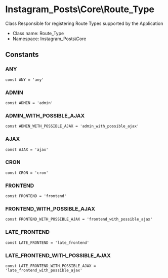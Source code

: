 Instagram_Posts\Core\Route_Type
===============

Class Responsible for registering Route Types supported by the Application




* Class name: Route_Type
* Namespace: Instagram_Posts\Core



Constants
----------


### ANY

    const ANY = 'any'





### ADMIN

    const ADMIN = 'admin'





### ADMIN_WITH_POSSIBLE_AJAX

    const ADMIN_WITH_POSSIBLE_AJAX = 'admin_with_possible_ajax'





### AJAX

    const AJAX = 'ajax'





### CRON

    const CRON = 'cron'





### FRONTEND

    const FRONTEND = 'frontend'





### FRONTEND_WITH_POSSIBLE_AJAX

    const FRONTEND_WITH_POSSIBLE_AJAX = 'frontend_with_possible_ajax'





### LATE_FRONTEND

    const LATE_FRONTEND = 'late_frontend'





### LATE_FRONTEND_WITH_POSSIBLE_AJAX

    const LATE_FRONTEND_WITH_POSSIBLE_AJAX = 'late_frontend_with_possible_ajax'








